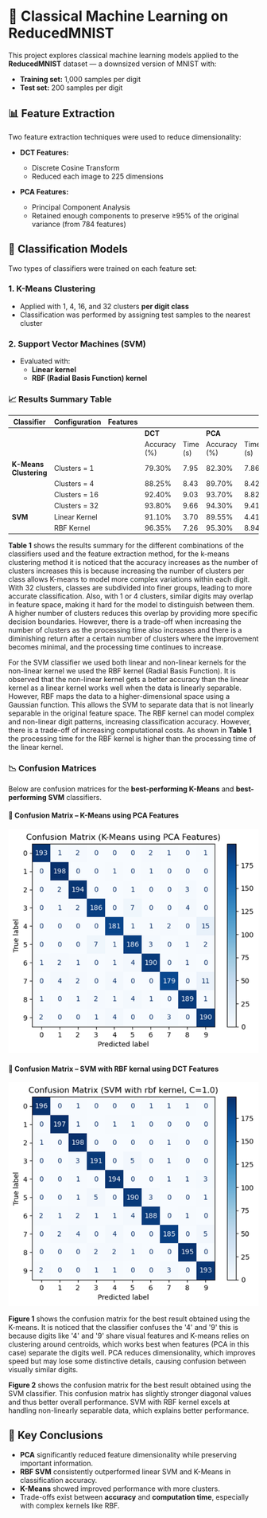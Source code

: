 # 🧮 Classical Machine Learning on ReducedMNIST

This project explores classical machine learning models applied to the **ReducedMNIST** dataset — a downsized version of MNIST with:

- **Training set:** 1,000 samples per digit  
- **Test set:** 200 samples per digit  

## 📊 Feature Extraction

Two feature extraction techniques were used to reduce dimensionality:

- **DCT Features:**  
  - Discrete Cosine Transform  
  - Reduced each image to 225 dimensions  

- **PCA Features:**  
  - Principal Component Analysis  
  - Retained enough components to preserve ≥95% of the original variance (from 784 features)

## 🧠 Classification Models

Two types of classifiers were trained on each feature set:

### 1. K-Means Clustering
- Applied with 1, 4, 16, and 32 clusters **per digit class**
- Classification was performed by assigning test samples to the nearest cluster

### 2. Support Vector Machines (SVM)
- Evaluated with:
  - **Linear kernel**
  - **RBF (Radial Basis Function) kernel**

### 📈 Results Summary Table

| **Classifier**        | **Configuration** | **Features**            |              |              |               |              |
|-----------------------|-------------------|--------------------------|--------------|--------------|---------------|--------------|
|                       |                   |                          | **DCT**      |              | **PCA**       |              |
|                       |                   |                          | Accuracy (%) | Time (s)     | Accuracy (%)  | Time (s)     |
| **K-Means Clustering**| Clusters = 1      |                          | 79.30%       | 7.95         | 82.30%        | 7.86         |
|                       | Clusters = 4      |                          | 88.25%       | 8.43         | 89.70%        | 8.42         |
|                       | Clusters = 16     |                          | 92.40%       | 9.03         | 93.70%        | 8.82         |
|                       | Clusters = 32     |                          | 93.80%       | 9.66         | 94.30%        | 9.41         |
| **SVM**               | Linear Kernel     |                          | 91.10%       | 3.70         | 89.55%        | 4.41         |
|                       | RBF Kernel        |                          | 96.35%       | 7.26         | 95.30%        | 8.94         |


**Table 1** shows the results summary for the different combinations of the classifiers used and the feature extraction method, for the k-means clustering method it is noticed that the accuracy increases as the number of clusters increases this is because increasing the number of clusters per class allows K-means to model more complex variations within each digit. With 32 clusters, classes are subdivided into finer groups, leading to more accurate classification. Also, with 1 or 4 clusters, similar digits may overlap in feature space, making it hard for the model to distinguish between them. A higher number of clusters reduces this overlap by providing more specific decision boundaries. However, there is a trade-off when increasing the number of clusters as the processing time also increases and there is a diminishing return after a certain number of clusters where the improvement becomes minimal, and the processing time continues to increase.

For the SVM classifier we used both linear and non-linear kernels for the non-linear kernel we used the RBF kernel (Radial Basis Function). It is observed that the non-linear kernel gets a better accuracy than the linear kernel as a linear kernel works well when the data is linearly separable. However, RBF maps the data to a higher-dimensional space using a Gaussian function. This allows the SVM to separate data that is not linearly separable in the original feature space. The RBF kernel can model complex and non-linear digit patterns, increasing classification accuracy. However, there is a trade-off of increasing computational costs. As shown in **Table 1** the processing time for the RBF kernel is higher than the processing time of the linear kernel.

### 📉 Confusion Matrices

Below are confusion matrices for the **best-performing K-Means** and **best-performing SVM** classifiers.

#### 📌 Confusion Matrix – K-Means using PCA Features

![Confusion Matrix – K-Means using PCA Features](image.png)

#### 📌 Confusion Matrix – SVM with RBF kernal using DCT Features

![Confusion Matrix – SVM with RBF kernal using DCT Features](image-1.png)

**Figure 1** shows the confusion matrix for the best result obtained using the K-means. It is noticed that the classifier confuses the '4' and '9' this is because digits like '4' and '9' share visual features and K-means relies on clustering around centroids, which works best when features (PCA in this case) separate the digits well. PCA reduces dimensionality, which improves speed but may lose some distinctive details, causing confusion between visually similar digits.

**Figure 2** shows the confusion matrix for the best result obtained using the SVM classifier. This confusion matrix has slightly stronger diagonal values and thus better overall performance. SVM with RBF kernel excels at handling non-linearly separable data, which explains better performance.

## 🧩 Key Conclusions

- **PCA** significantly reduced feature dimensionality while preserving important information.
- **RBF SVM** consistently outperformed linear SVM and K-Means in classification accuracy.
- **K-Means** showed improved performance with more clusters.
- Trade-offs exist between **accuracy** and **computation time**, especially with complex kernels like RBF.